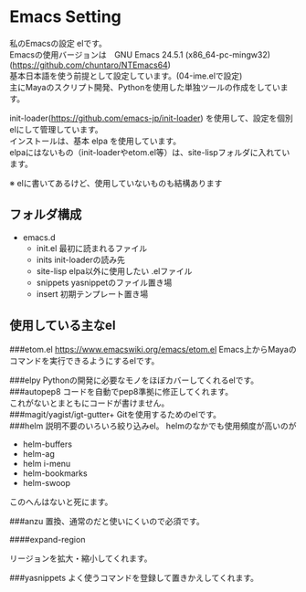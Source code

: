 # Emacs Setting

私のEmacsの設定 elです。  
Emacsの使用バージョンは　GNU Emacs 24.5.1 (x86_64-pc-mingw32) (https://github.com/chuntaro/NTEmacs64)  
基本日本語を使う前提として設定しています。(04-ime.elで設定)  
主にMayaのスクリプト開発、Pythonを使用した単独ツールの作成をしています。  

init-loader(https://github.com/emacs-jp/init-loader) を使用して、設定を個別elにして管理しています。  
インストールは、基本 elpa を使用しています。  
elpaにはないもの（init-loaderやetom.el等）は、site-lispフォルダに入れています。
  
※ elに書いてあるけど、使用していないものも結構あります  
 
## フォルダ構成
 
* emacs.d
  * init.el 最初に読まれるファイル
  * inits init-loaderの読み先
  * site-lisp elpa以外に使用したい .elファイル
  * snippets yasnippetのファイル置き場
  * insert 初期テンプレート置き場
 

## 使用している主なel

###etom.el https://www.emacswiki.org/emacs/etom.el
Emacs上からMayaのコマンドを実行できるようにするelです。  

###elpy
Pythonの開発に必要なモノをほぼカバーしてくれるelです。  
###autopep8
コードを自動でpep8準拠に修正してくれます。  
これがないとまともにコードが書けません。  
###magit/yagist/igt-gutter+
Gitを使用するためのelです。  
###helm
説明不要のいろいろ絞り込みel。
helmのなかでも使用頻度が高いのが

* helm-buffers
* helm-ag
* helm i-menu
* helm-bookmarks
* helm-swoop

このへんはないと死にます。

###anzu
置換、通常のだと使いにくいので必須です。

####expand-region

リージョンを拡大・縮小してくれます。  

###yasnippets
よく使うコマンドを登録して置きかえしてくれます。  
